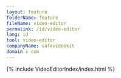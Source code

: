```yaml
---
layout: feature
folderName: feature
fileName: video-editor
permalink: /id/video-editor
lang: id
tool: video-editor
companyName: safevideokit
domain : com
---
```


{% include VideoEditorIndex/index.html %}

   